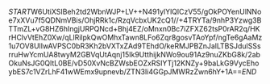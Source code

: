 $START$W6UtiXSIBeh2td2WbnWJP+LV++N491ylYlQlCzV55/gOkPOYenUlNNoe7xXVu7f5QDNmVBis/OhjRRk1c/RzqVcbxUK2cQ1//+4TRYTa/9nhP3Yzwg3BTTmZL+vG8HZ6hIngjURPQNcd+Bhj4EZ/oMnxn0Bc7iZFXZ62tsP0rAR2q/HKrHClvVtEhZ0Xw/qLlRilpkQwOMhxTawn8LFo6Zqr8gosvTAoYpf/ngTe6gAaMz1u7OV8UlIwAVPSC0bR3Kh2bVXTxZAd9TEhdO/keRMJPBZnJalLTBSJdulSSsrruHwYcmUA8twyM2GBVqUtAqnj15Ik9UtthijkNWo9ou91Az9nuZKbG8k/2abOkuNsJG0QltL0BE/vD50XvNcBZWsbEOZxRSIYTj12KNZy+9baLkG9VycEhoybES7c1VZrLhF41wWEmx9upnevb/ZTN3Ii4GGpJMWRzZwn6hY+1A==$END$